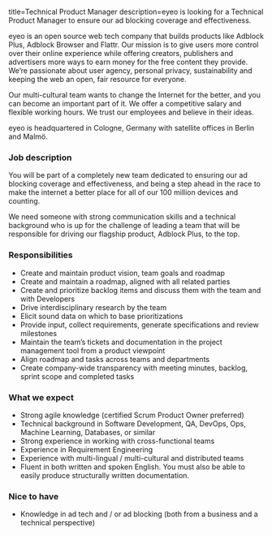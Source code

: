 title=Technical Product Manager
description=eyeo is looking for a Technical Product Manager to ensure our ad blocking coverage and effectiveness.

<? include jobs/header ?>

eyeo is an open source web tech company that builds products like Adblock Plus, Adblock Browser and Flattr. Our mission is to give users more control over their online experience while offering creators, publishers and advertisers more ways to earn money for the free content they provide. We’re passionate about user agency, personal privacy, sustainability and keeping the web an open, fair resource for everyone.

Our multi-cultural team wants to change the Internet for the better, and you can become an important part of it. We offer a competitive salary and flexible working hours. We trust our employees and believe in their ideas.

eyeo is headquartered in Cologne, Germany with satellite offices in Berlin and Malmö.

### Job description

You will be part of a completely new team dedicated to ensuring our ad blocking coverage and effectiveness, and being a step ahead in the race to make the internet a better place for all of our 100 million devices and counting.

We need someone with strong communication skills and a technical background who is up for the challenge of leading a team that will be responsible for driving our flagship product, Adblock Plus, to the top.

### Responsibilities

- Create and maintain product vision, team goals and roadmap
- Create and maintain a roadmap, aligned with all related parties
- Create and prioritize backlog items and discuss them with the team and with Developers
- Drive interdisciplinary research by the team
- Elicit sound data on which to base prioritizations
- Provide input, collect requirements, generate specifications and review milestones
- Maintain the team’s tickets and documentation in the project management tool from a product viewpoint
- Align roadmap and tasks across teams and departments
- Create company-wide transparency with meeting minutes, backlog, sprint scope and completed tasks

### What we expect

- Strong agile knowledge (certified Scrum Product Owner preferred)
- Technical background in Software Development, QA, DevOps, Ops, Machine Learning, Databases, or similar
- Strong experience in working with cross-functional teams
- Experience in Requirement Engineering
- Experience with multi-lingual / multi-cultural and distributed teams
- Fluent in both written and spoken English. You must also be able to easily produce structurally written documentation.

### Nice to have

- Knowledge in ad tech and / or ad blocking (both from a business and a technical perspective)

<? include jobs/footer ?>
